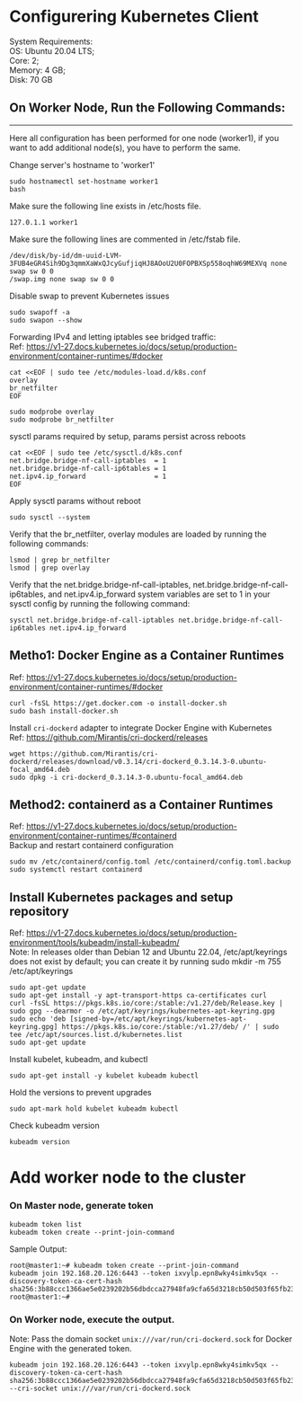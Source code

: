 # Configurering Kubernetes Client

System Requirements:  
OS: Ubuntu 20.04 LTS;  
Core: 2;  
Memory: 4 GB;  
Disk: 70 GB

On Worker Node, Run the Following Commands:
-------------------------------------------
-------------------------------------------
Here all configuration has been performed for one node (worker1), if you want to add additional node(s), you have to perform the same. 

Change server's hostname to 'worker1'
```
sudo hostnamectl set-hostname worker1
bash
```

Make sure the following line exists in /etc/hosts file.
```
127.0.1.1 worker1
```

Make sure the following lines are commented in /etc/fstab file.
```
/dev/disk/by-id/dm-uuid-LVM-3FUB4eGR4Sih9Dg3qmmXaWxQJcyGufjiqHJ8AOoU2U0FOPBXSp558oqhW69MEXVq none swap sw 0 0
/swap.img none swap sw 0 0
```

Disable swap to prevent Kubernetes issues
```
sudo swapoff -a
sudo swapon --show
```

Forwarding IPv4 and letting iptables see bridged traffic:  
Ref: https://v1-27.docs.kubernetes.io/docs/setup/production-environment/container-runtimes/#docker
```
cat <<EOF | sudo tee /etc/modules-load.d/k8s.conf
overlay
br_netfilter
EOF
```
```
sudo modprobe overlay
sudo modprobe br_netfilter
```
sysctl params required by setup, params persist across reboots
```
cat <<EOF | sudo tee /etc/sysctl.d/k8s.conf
net.bridge.bridge-nf-call-iptables  = 1
net.bridge.bridge-nf-call-ip6tables = 1
net.ipv4.ip_forward                 = 1
EOF
```
Apply sysctl params without reboot
```
sudo sysctl --system
```
Verify that the br_netfilter, overlay modules are loaded by running the following commands:
```
lsmod | grep br_netfilter
lsmod | grep overlay
```
Verify that the net.bridge.bridge-nf-call-iptables, net.bridge.bridge-nf-call-ip6tables, and net.ipv4.ip_forward system variables are set to 1 in your sysctl config by running the following command:
```
sysctl net.bridge.bridge-nf-call-iptables net.bridge.bridge-nf-call-ip6tables net.ipv4.ip_forward
```


Metho1: Docker Engine as a Container Runtimes
---------------------------------------
Ref: https://v1-27.docs.kubernetes.io/docs/setup/production-environment/container-runtimes/#docker
```
curl -fsSL https://get.docker.com -o install-docker.sh
sudo bash install-docker.sh
```
Install ```cri-dockerd``` adapter to integrate Docker Engine with Kubernetes  
Ref: https://github.com/Mirantis/cri-dockerd/releases
```
wget https://github.com/Mirantis/cri-dockerd/releases/download/v0.3.14/cri-dockerd_0.3.14.3-0.ubuntu-focal_amd64.deb
sudo dpkg -i cri-dockerd_0.3.14.3-0.ubuntu-focal_amd64.deb
```

Method2: containerd as a Container Runtimes
-------------------------------------------
Ref: https://v1-27.docs.kubernetes.io/docs/setup/production-environment/container-runtimes/#containerd  
Backup and restart containerd configuration
```
sudo mv /etc/containerd/config.toml /etc/containerd/config.toml.backup
sudo systemctl restart containerd
````




Install Kubernetes packages and setup repository
------------------------------------------------
Ref: https://v1-27.docs.kubernetes.io/docs/setup/production-environment/tools/kubeadm/install-kubeadm/  
Note: In releases older than Debian 12 and Ubuntu 22.04, /etc/apt/keyrings does not exist by default; you can create it by running sudo mkdir -m 755 /etc/apt/keyrings
```
sudo apt-get update
sudo apt-get install -y apt-transport-https ca-certificates curl
curl -fsSL https://pkgs.k8s.io/core:/stable:/v1.27/deb/Release.key | sudo gpg --dearmor -o /etc/apt/keyrings/kubernetes-apt-keyring.gpg
sudo echo 'deb [signed-by=/etc/apt/keyrings/kubernetes-apt-keyring.gpg] https://pkgs.k8s.io/core:/stable:/v1.27/deb/ /' | sudo tee /etc/apt/sources.list.d/kubernetes.list
sudo apt-get update
```

Install kubelet, kubeadm, and kubectl
```
sudo apt-get install -y kubelet kubeadm kubectl
```

Hold the versions to prevent upgrades
```
sudo apt-mark hold kubelet kubeadm kubectl
```

Check kubeadm version
```
kubeadm version
```


# Add worker node to the cluster 
### On Master node, generate token
```
kubeadm token list
kubeadm token create --print-join-command
```
Sample Output: 
```
root@master1:~# kubeadm token create --print-join-command
kubeadm join 192.168.20.126:6443 --token ixvylp.epn8wky4simkv5qx --discovery-token-ca-cert-hash sha256:3b88ccc1366ae5e0239202b56dbdcca27948fa9cfa65d3218cb50d503f65fb23 
root@master1:~# 
```
### On Worker node, execute the output.
Note: Pass the domain socket ```unix:///var/run/cri-dockerd.sock``` for Docker Engine with the generated token. 
```
kubeadm join 192.168.20.126:6443 --token ixvylp.epn8wky4simkv5qx --discovery-token-ca-cert-hash sha256:3b88ccc1366ae5e0239202b56dbdcca27948fa9cfa65d3218cb50d503f65fb23 --cri-socket unix:///var/run/cri-dockerd.sock
```

